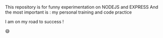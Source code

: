 This repository is for funny experimentation on NODEJS and EXPRESS
And the most important is : my personal training and code practice

I am on my road to success !

😄